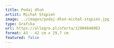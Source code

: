 ```yaml
---
title: Podaj dłoń
artist: Michał Stępień
image: ../images/podaj-dłoń-michał-stępień.jpg
type: Grafika
url: https://allegro.pl/oferta/12904848963
format: A3 - 42 cm x 29,7 cm
featured: false
---
```

